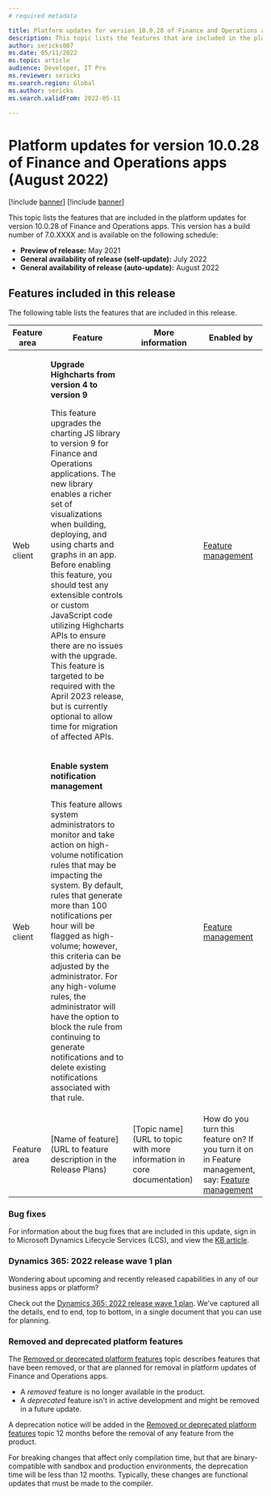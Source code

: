 ```yaml
---
# required metadata

title: Platform updates for version 10.0.28 of Finance and Operations apps (August 2022)
description: This topic lists the features that are included in the platform updates for version 10.0.28 of Finance and Operations apps.
author: sericks007
ms.date: 05/11/2022
ms.topic: article
audience: Developer, IT Pro
ms.reviewer: sericks
ms.search.region: Global
ms.author: sericks
ms.search.validFrom: 2022-05-11

---
```

# Platform updates for version 10.0.28 of Finance and Operations apps (August 2022)

[!include [banner](../includes/banner.md)]
[!include [banner](../includes/preview-banner.md)]

This topic lists the features that are included in the platform updates for version 10.0.28 of Finance and Operations apps. This version has a build number of 7.0.XXXX and is available on the following schedule:

- **Preview of release:** May 2021
- **General availability of release (self-update):** July 2022
- **General availability of release (auto-update):** August 2022

## Features included in this release

The following table lists the features that are included in this release.

| Feature area    | Feature | More information | Enabled by |
|-----------------|---------|------------------|---------------------------|
| Web client | <p>**Upgrade Highcharts from version 4 to version 9**</p><p>This feature upgrades the charting JS library to version 9 for Finance and Operations applications. The new library enables a richer set of visualizations when building, deploying, and using charts and graphs in an app. Before enabling this feature, you should test any extensible controls or custom JavaScript code utilizing Highcharts APIs to ensure there are no issues with the upgrade. This feature is targeted to be required with the April 2023 release, but is currently optional to allow time for migration of affected APIs.</p> |  | [Feature management](../../fin-ops/get-started/feature-management/feature-management-overview.md) |
| Web client  | <p>**Enable system notification management**</p><p>This feature allows system administrators to monitor and take action on high-volume notification rules that may be impacting the system. By default, rules that generate more than 100 notifications per hour will be flagged as high-volume; however, this criteria can be adjusted by the administrator. For any high-volume rules, the administrator will have the option to block the rule from continuing to generate notifications and to delete existing notifications associated with that rule.</p>  |   | [Feature management](../../fin-ops/get-started/feature-management/feature-management-overview.md)   |
| Feature area  | [Name of feature](URL to feature description in the Release Plans)  | [Topic name](URL to topic with more information in core documentation)  | How do you turn this feature on? If you turn it on in Feature management, say: [Feature management](../../fin-ops/get-started/feature-management/feature-management-overview.md)   |

### Bug fixes

For information about the bug fixes that are included in this update, sign in to Microsoft Dynamics Lifecycle Services (LCS), and view the [KB article](https://lcs.dynamics.com/).

### Dynamics 365: 2022 release wave 1 plan

Wondering about upcoming and recently released capabilities in any of our business apps or platform?

Check out the [Dynamics 365: 2022 release wave 1 plan](/dynamics365-release-plan/2022wave1/). We've captured all the details, end to end, top to bottom, in a single document that you can use for planning.

### Removed and deprecated platform features

The [Removed or deprecated platform features](removed-deprecated-features-platform-updates.md) topic describes features that have been removed, or that are planned for removal in platform updates of Finance and Operations apps.

- A *removed* feature is no longer available in the product.
- A *deprecated* feature isn't in active development and might be removed in a future update.

A deprecation notice will be added in the [Removed or deprecated platform features](removed-deprecated-features-platform-updates.md) topic 12 months before the removal of any feature from the product.

For breaking changes that affect only compilation time, but that are binary-compatible with sandbox and production environments, the deprecation time will be less than 12 months. Typically, these changes are functional updates that must be made to the compiler.
